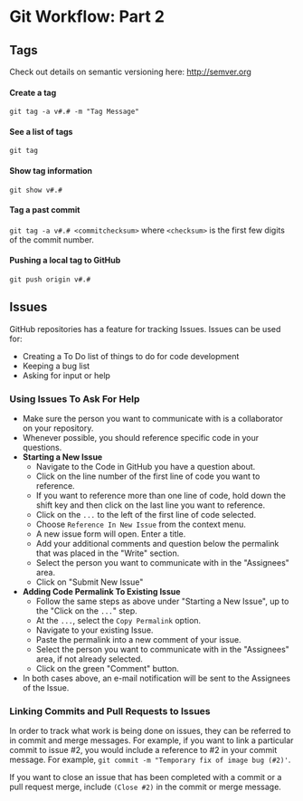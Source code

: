 # Git Workflow: Part 2
## Tags
Check out details on semantic versioning here: http://semver.org
#### Create a tag
`git tag -a v#.# -m "Tag Message"`

#### See a list of tags
`git tag`

#### Show tag information
`git show v#.#`

#### Tag a past commit
`git tag -a v#.# <commitchecksum>` where `<checksum>` is the first few digits
of the commit number.

#### Pushing a local tag to GitHub
`git push origin v#.#`

## Issues
GitHub repositories has a feature for tracking Issues.  Issues can be used for:
* Creating a To Do list of things to do for code development
* Keeping a bug list
* Asking for input or help

### Using Issues To Ask For Help
* Make sure the person you want to communicate with is a collaborator on your
repository.
* Whenever possible, you should reference specific code in your questions.
* __Starting a New Issue__
  - Navigate to the Code in GitHub you have a question about.
  - Click on the line number of the first line of code you want to reference.
  - If you want to reference more than one line of code, hold down the shift
    key and then click on the last line you want to reference.
  - Click on the `...` to the left of the first line of code selected.
  - Choose `Reference In New Issue` from the context menu.
  - A new issue form will open.  Enter a title.
  - Add your additional comments and question below the permalink that was 
    placed in the "Write" section.
  - Select the person you want to communicate with in the "Assignees" area.
  - Click on "Submit New Issue"
* __Adding Code Permalink To Existing Issue__
  - Follow the same steps as above under "Starting a New Issue", up to the
    "Click on the `...`" step.
  - At the `...`, select the `Copy Permalink` option.
  - Navigate to your existing Issue.
  - Paste the permalink into a new comment of your issue.
  - Select the person you want to communicate with in the "Assignees" area, if
    not already selected.
  - Click on the green "Comment" button.
 * In both cases above, an e-mail notification will be sent to the Assignees
 of the Issue.   
 
### Linking Commits and Pull Requests to Issues
In order to track what work is being done on issues, they can be referred to in
commit and merge messages.  For example, if you want to link a particular
commit to issue #2, you would include a reference to #2 in your commit message.
For example, `git commit -m "Temporary fix of image bug (#2)'`.

If you want to close an issue that has been completed with a commit or a 
pull request merge, include `(Close #2)` in the commit or merge message.
